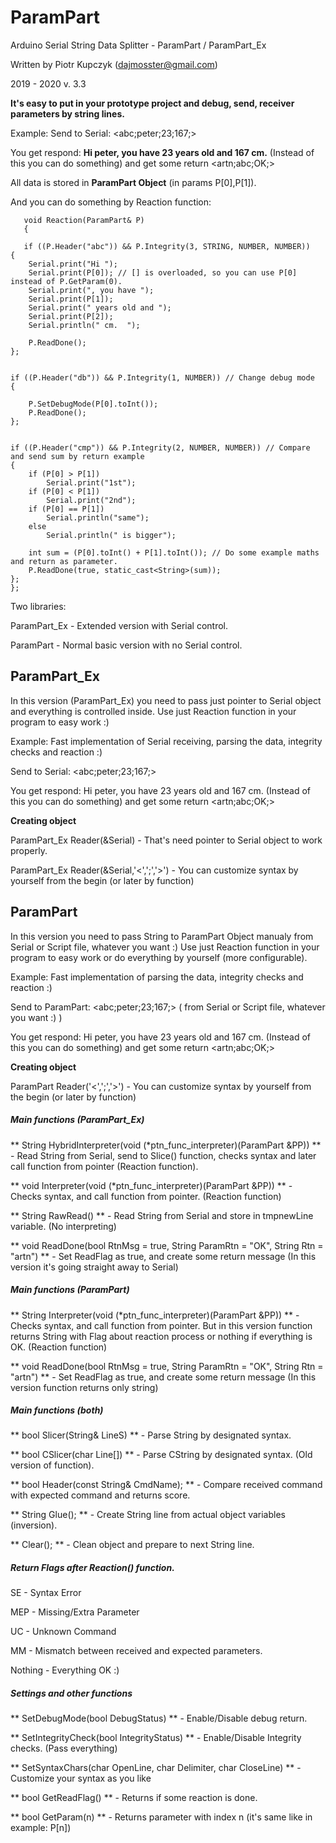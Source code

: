# ParamPart
Arduino Serial String Data Splitter  - ParamPart / ParamPart_Ex

Written by Piotr Kupczyk (dajmosster@gmail.com) 

2019 - 2020
v. 3.3

**It's easy to put in your prototype project and debug, send, receiver parameters by string lines.**




Example:
Send to Serial: <abc;peter;23;167;> 

You get respond: **Hi peter, you have 23 years old and 167 cm.** (Instead of this you can do something)
and get some return <artn;abc;OK;>

All data is stored in **ParamPart Object** (in params P[0],P[1]).

And you can do something by Reaction function:

>

       void Reaction(ParamPart& P) 
       {

       if ((P.Header("abc")) && P.Integrity(3, STRING, NUMBER, NUMBER))
    {
        Serial.print("Hi ");
        Serial.print(P[0]); // [] is overloaded, so you can use P[0] instead of P.GetParam(0).
        Serial.print(", you have ");
        Serial.print(P[1]);
        Serial.print(" years old and ");
        Serial.print(P[2]);
        Serial.println(" cm.  ");
        
        P.ReadDone();
    };


    if ((P.Header("db")) && P.Integrity(1, NUMBER)) // Change debug mode
    {

        P.SetDebugMode(P[0].toInt());
        P.ReadDone();
    };


    if ((P.Header("cmp")) && P.Integrity(2, NUMBER, NUMBER)) // Compare and send sum by return example
    {
        if (P[0] > P[1])
            Serial.print("1st");
        if (P[0] < P[1])
            Serial.print("2nd");
        if (P[0] == P[1])
            Serial.println("same");
        else
            Serial.println(" is bigger");

        int sum = (P[0].toInt() + P[1].toInt()); // Do some example maths and return as parameter.
        P.ReadDone(true, static_cast<String>(sum));
    };
    };





Two libraries:

ParamPart_Ex - Extended version with Serial control.

ParamPart - Normal basic version with no Serial control.


## ParamPart_Ex

 In this version (ParamPart_Ex) you need to pass just pointer to Serial object and everything is controlled inside. 
 Use just Reaction function in your program to easy work :)
 
Example:
Fast implementation of Serial receiving, parsing the data, integrity checks and reaction :)

Send to Serial: <abc;peter;23;167;> 

You get respond: Hi peter, you have 23 years old and 167 cm.  (Instead of this you can do something)
and get some return <artn;abc;OK;>

**Creating object**

ParamPart_Ex Reader(&Serial) - That's need pointer to Serial object to work properly.

ParamPart_Ex Reader(&Serial,'<',';','>') - You can customize syntax by yourself from the begin (or later by function)





## ParamPart

In this version you need to pass String to ParamPart Object manualy from Serial or Script file, whatever you want :) 
Use just Reaction function in your program to easy work or do everything by yourself (more configurable).

  Example:
  Fast implementation of parsing the data, integrity checks and reaction :)
  
Send to ParamPart: <abc;peter;23;167;> ( from Serial or Script file, whatever you want :) )

You get respond: Hi peter, you have 23 years old and 167 cm.  (Instead of this you can do something)
and get some return <artn;abc;OK;>

**Creating object**

ParamPart Reader('<',';','>') - You can customize syntax by yourself from the begin (or later by function)


##### Main functions (ParamPart_Ex)

** String HybridInterpreter(void (*ptn_func_interpreter)(ParamPart &PP)) ** - Read String from Serial, send to Slice() function, checks syntax and later call function from pointer (Reaction function).

** void Interpreter(void (*ptn_func_interpreter)(ParamPart &PP)) **  - Checks syntax, and call function from pointer. (Reaction function)

** String RawRead() ** - Read String from Serial and store in tmpnewLine variable. (No interpreting)

** void ReadDone(bool RtnMsg = true, String ParamRtn = "OK", String Rtn = "artn") ** - Set ReadFlag as true, and create some return message (In this version it's going straight away to Serial)


##### Main functions (ParamPart)

** String Interpreter(void (*ptn_func_interpreter)(ParamPart &PP)) **  - Checks syntax, and call function from pointer. But in this version function returns String with Flag about reaction process or nothing if everything is OK. (Reaction function)

** void ReadDone(bool RtnMsg = true, String ParamRtn = "OK", String Rtn = "artn") ** - Set ReadFlag as true, and create some return message (In this version function returns only string)


##### Main functions (both)

** bool Slicer(String& LineS) ** - Parse String by designated syntax.

**  bool CSlicer(char Line[]) ** - Parse CString by designated syntax. (Old version of function).

**  bool Header(const String& CmdName); ** - Compare received command with expected command and returns score. 

**  String Glue(); ** - Create String line from actual object variables (inversion).

**  Clear(); ** - Clean object and prepare to next String line.


##### Return Flags after Reaction() function.

SE - Syntax Error

MEP - Missing/Extra Parameter

UC - Unknown Command

MM - Mismatch between received and expected parameters.

Nothing - Everything OK :)



##### Settings and other functions

** SetDebugMode(bool DebugStatus) ** - Enable/Disable debug return.

** SetIntegrityCheck(bool IntegrityStatus) ** - Enable/Disable Integrity checks. (Pass everything)

** SetSyntaxChars(char OpenLine, char Delimiter, char CloseLine) ** - Customize your syntax as you like

** bool GetReadFlag() ** - Returns if some reaction is done.

** bool GetParam(n) ** - Returns parameter with index n (it's same like in example: P[n])